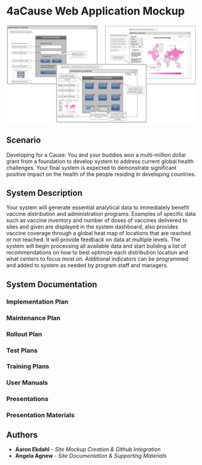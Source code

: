 # 4aCause Web Application Mockup

![](/images/readmeheader.png)

## Scenario
Developing for a Cause: You and your buddies won a multi-million dollar grant from a
foundation to develop system to address current global health challenges. Your final system
is expected to demonstrate significant positive impact on the health of the people residing in
developing countries.

## System Description
Your system will generate essential analytical data to immediately benefit vaccine
distribution and administration programs. Examples of specific data such as vaccine
inventory and number of doses of vaccines delivered to sites and given are displayed in the
system dashboard, also provides vaccine coverage through a global heat map of locations
that are reached or not reached. It will provide feedback on data at multiple levels. The
system will begin processing all available data and start building a list of recommendations
on how to best optimize each distribution location and what centers to focus most on.
Additional indicators can be programmed and added to system as needed by program staff
and managers.

## System Documentation

### Implementation Plan

### Maintenance Plan

### Rollout Plan

### Test Plans

### Training Plans

### User Manuals

### Presentations


### Presentation Materials

## Authors

* **Aaron Ekdahl** - *Site Mockup Creation & Github Integration*
* **Angela Agnew** - *Site Documentation & Supporting Materials*
